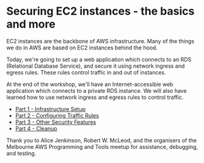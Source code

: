 # Securing EC2 instances - the basics and more

EC2 instances are the backbone of AWS infrastructure.  Many of the things we do in AWS are based on EC2 instances behind the hood.

Today, we're going to set up a web application which connects to an RDS (Relational Database Service), and secure it using network ingress and egress rules.  These rules control traffic in and out of instances.

At the end of the workshop, we'll have an Internet-accessible web application which connects to a private RDS instance.  We will also have learned how to use network ingress and egress rules to control traffic.

- [Part 1 - Infrastructure Setup](Part1/README.md)
- [Part 2 - Configuring Traffic Rules](Part2/README.md)
- [Part 3 - Other Security Features](Part3/README.md)
- [Part 4 - Cleanup](Part4/README.md)

Thank you to Alice Jenkinson, Robert W. McLeod, and the organisers of the Melbourne AWS Programming and Tools meetup for assistance, debugging, and testing.